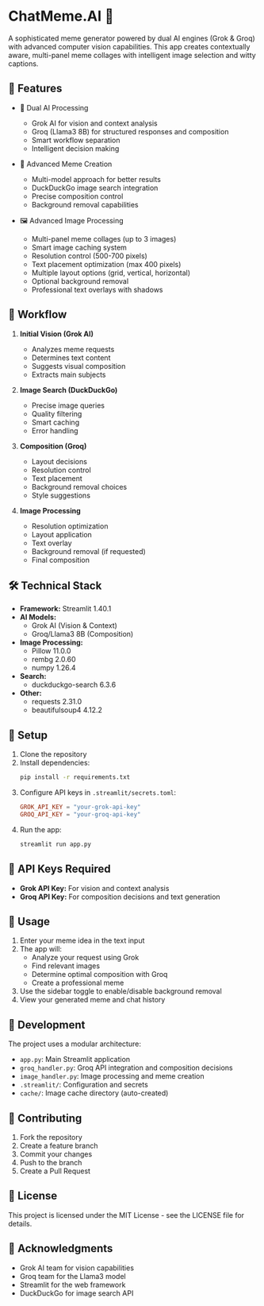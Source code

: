 # ChatMeme.AI 🤖

A sophisticated meme generator powered by dual AI engines (Grok & Groq) with advanced computer vision capabilities. This app creates contextually aware, multi-panel meme collages with intelligent image selection and witty captions.

## 🌟 Features

- 🧠 Dual AI Processing
  - Grok AI for vision and context analysis
  - Groq (Llama3 8B) for structured responses and composition
  - Smart workflow separation
  - Intelligent decision making

- 🎯 Advanced Meme Creation
  - Multi-model approach for better results
  - DuckDuckGo image search integration
  - Precise composition control
  - Background removal capabilities

- 🖼️ Advanced Image Processing
  - Multi-panel meme collages (up to 3 images)
  - Smart image caching system
  - Resolution control (500-700 pixels)
  - Text placement optimization (max 400 pixels)
  - Multiple layout options (grid, vertical, horizontal)
  - Optional background removal
  - Professional text overlays with shadows

## 🔄 Workflow

1. **Initial Vision (Grok AI)**
   - Analyzes meme requests
   - Determines text content
   - Suggests visual composition
   - Extracts main subjects

2. **Image Search (DuckDuckGo)**
   - Precise image queries
   - Quality filtering
   - Smart caching
   - Error handling

3. **Composition (Groq)**
   - Layout decisions
   - Resolution control
   - Text placement
   - Background removal choices
   - Style suggestions

4. **Image Processing**
   - Resolution optimization
   - Layout application
   - Text overlay
   - Background removal (if requested)
   - Final composition

## 🛠️ Technical Stack

- **Framework:** Streamlit 1.40.1
- **AI Models:**
  - Grok AI (Vision & Context)
  - Groq/Llama3 8B (Composition)
- **Image Processing:**
  - Pillow 11.0.0
  - rembg 2.0.60
  - numpy 1.26.4
- **Search:**
  - duckduckgo-search 6.3.6
- **Other:**
  - requests 2.31.0
  - beautifulsoup4 4.12.2

## 🚀 Setup

1. Clone the repository
2. Install dependencies:
   ```bash
   pip install -r requirements.txt
   ```
3. Configure API keys in `.streamlit/secrets.toml`:
   ```toml
   GROK_API_KEY = "your-grok-api-key"
   GROQ_API_KEY = "your-groq-api-key"
   ```
4. Run the app:
   ```bash
   streamlit run app.py
   ```

## 🔐 API Keys Required

- **Grok API Key:** For vision and context analysis
- **Groq API Key:** For composition decisions and text generation

## 📝 Usage

1. Enter your meme idea in the text input
2. The app will:
   - Analyze your request using Grok
   - Find relevant images
   - Determine optimal composition with Groq
   - Create a professional meme
3. Use the sidebar toggle to enable/disable background removal
4. View your generated meme and chat history

## 🔧 Development

The project uses a modular architecture:
- `app.py`: Main Streamlit application
- `groq_handler.py`: Groq API integration and composition decisions
- `image_handler.py`: Image processing and meme creation
- `.streamlit/`: Configuration and secrets
- `cache/`: Image cache directory (auto-created)

## 🤝 Contributing

1. Fork the repository
2. Create a feature branch
3. Commit your changes
4. Push to the branch
5. Create a Pull Request

## 📄 License

This project is licensed under the MIT License - see the LICENSE file for details.

## 🙏 Acknowledgments

- Grok AI team for vision capabilities
- Groq team for the Llama3 model
- Streamlit for the web framework
- DuckDuckGo for image search API

